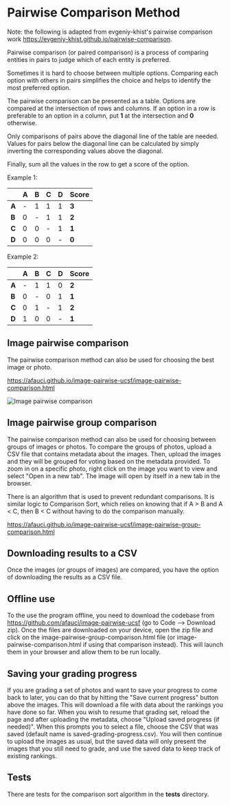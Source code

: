 # Pairwise Comparison Method

Note: the following is adapted from evgeniy-khist's pairwise comparison work https://evgeniy-khist.github.io/pairwise-comparison.

Pairwise comparison (or paired comparison) is a process of comparing entities in pairs to judge which of each entity is preferred.

Sometimes it is hard to choose between multiple options.
Comparing each option with others in pairs simplifies the choice and helps to identify the most preferred option.

The pairwise comparison can be presented as a table.
Options are compared at the intersection of rows and columns.
If an option in a row is preferable to an option in a column, put **1** at the intersection and **0** otherwise.

Only comparisons of pairs above the diagonal line of the table are needed.
Values for pairs below the diagonal line can be calculated by simply inverting the corresponding values above the diagonal.

Finally, sum all the values in the row to get a score of the option.

Example 1:

|   | **A** | **B** | **C** | **D** | **Score** |
|---|---|---|---|---|---|
| **A** | - | 1 | 1 | 1 | **3** |
| **B** | 0 | - | 1 | 1 | **2** |
| **C** | 0 | 0 | - | 1 | **1** |
| **D** | 0 | 0 | 0 | - | **0** |

Example 2:

|   | **A** | **B** | **C** | **D** | **Score** |
|---|---|---|---|---|---|
| **A** | - | 1 | 1 | 0 | **2** |
| **B** | 0 | - | 0 | 1 | **1** |
| **C** | 0 | 1 | - | 1 | **2** |
| **D** | 1 | 0 | 0 | - | **1** |

## Image pairwise comparison

The pairwise comparison method can also be used for choosing the best image or photo.

https://afauci.github.io/image-pairwise-ucsf/image-pairwise-comparison.html

![Image pairwise comparison](image-pairwise-comparison.gif)

## Image pairwise group comparison

The pairwise comparison method can also be used for choosing between groups of images or photos.
To compare the groups of photos, upload a CSV file that contains metadata about the images. Then, upload the images and they will be grouped for voting based on the metadata provided.
To zoom in on a specific photo, right click on the image you want to view and select "Open in a new tab". The image will open by itself in a new tab in the browser.

There is an algorithm that is used to prevent redundant comparisons. It is similar logic to Comparison Sort, which relies on knowing that if A > B and A < C, then B < C without having to do the comparison manually.

https://afauci.github.io/image-pairwise-ucsf/image-pairwise-group-comparison.html

## Downloading results to a CSV

Once the images (or groups of images) are compared, you have the option of downloading the results as a CSV file.

## Offline use

To the use the program offline, you need to download the codebase from https://github.com/afauci/image-pairwise-ucsf (go to Code --> Download zip). Once the files are downloaded on your device, open the zip file and click on the image-pairwise-group-comparison.html file (or image-pairwise-comparison.html if using that comparison instead). This will launch them in your browser and allow them to be run locally.

## Saving your grading progress

If you are grading a set of photos and want to save your progress to come back to later, you can do that by hitting the "Save current progress" button above the images. This will download a file with data about the rankings you have done so far. When you wish to resume that grading set, reload the page and after uploading the metadata, choose "Upload saved progress (if needed)". When this prompts you to select a file, choose the CSV that was saved (default name is saved-grading-progress.csv). You will then continue to upload the images as usual, but the saved data will only present the images that you still need to grade, and use the saved data to keep track of existing rankings.

## Tests

There are tests for the comparison sort algorithm in the __tests__ directory.